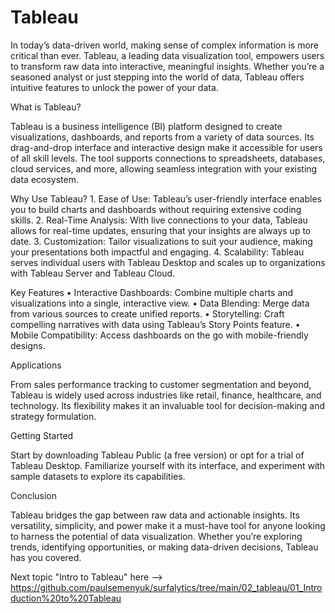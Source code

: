 # Tableau

In today’s data-driven world, making sense of complex information is more critical than ever. Tableau, a leading data visualization tool, empowers users to transform raw data into interactive, meaningful insights. Whether you’re a seasoned analyst or just stepping into the world of data, Tableau offers intuitive features to unlock the power of your data.

What is Tableau?

Tableau is a business intelligence (BI) platform designed to create visualizations, dashboards, and reports from a variety of data sources. Its drag-and-drop interface and interactive design make it accessible for users of all skill levels. The tool supports connections to spreadsheets, databases, cloud services, and more, allowing seamless integration with your existing data ecosystem.

Why Use Tableau?
	1.	Ease of Use: Tableau’s user-friendly interface enables you to build charts and dashboards without requiring extensive coding skills.
	2.	Real-Time Analysis: With live connections to your data, Tableau allows for real-time updates, ensuring that your insights are always up to date.
	3.	Customization: Tailor visualizations to suit your audience, making your presentations both impactful and engaging.
	4.	Scalability: Tableau serves individual users with Tableau Desktop and scales up to organizations with Tableau Server and Tableau Cloud.

Key Features
	•	Interactive Dashboards: Combine multiple charts and visualizations into a single, interactive view.
	•	Data Blending: Merge data from various sources to create unified reports.
	•	Storytelling: Craft compelling narratives with data using Tableau’s Story Points feature.
	•	Mobile Compatibility: Access dashboards on the go with mobile-friendly designs.

Applications

From sales performance tracking to customer segmentation and beyond, Tableau is widely used across industries like retail, finance, healthcare, and technology. Its flexibility makes it an invaluable tool for decision-making and strategy formulation.

Getting Started

Start by downloading Tableau Public (a free version) or opt for a trial of Tableau Desktop. Familiarize yourself with its interface, and experiment with sample datasets to explore its capabilities.

Conclusion

Tableau bridges the gap between raw data and actionable insights. Its versatility, simplicity, and power make it a must-have tool for anyone looking to harness the potential of data visualization. Whether you’re exploring trends, identifying opportunities, or making data-driven decisions, Tableau has you covered.

Next topic "Intro to Tableau" here --> https://github.com/paulsemenyuk/surfalytics/tree/main/02_tableau/01_Introduction%20to%20Tableau
